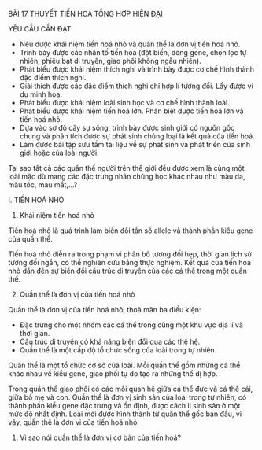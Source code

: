 BÀI 17 THUYẾT TIẾN HOÁ TỔNG HỢP HIỆN ĐẠI

YÊU CẦU CẦN ĐẠT

- Nêu được khái niệm tiến hoá nhỏ và quần thể là đơn vị tiến hoá nhỏ.
- Trình bày được các nhân tố tiến hoá (đột biến, dòng gene, chọn lọc tự nhiên, phiêu bạt di truyền, giao phối không ngẫu nhiên).
- Phát biểu được khái niệm thích nghi và trình bày được cơ chế hình thành đặc điểm thích nghi.
- Giải thích được các đặc điểm thích nghi chỉ hợp lí tương đối. Lấy được ví dụ minh hoạ.
- Phát biểu được khái niệm loài sinh học và cơ chế hình thành loài.
- Phát biểu được khái niệm tiến hoá lớn. Phân biệt được tiến hoá lớn và tiến hoá nhỏ.
- Dựa vào sơ đồ cây sự sống, trình bày được sinh giới có nguồn gốc chung và phân tích được sự phát sinh chủng loại là kết quả của tiến hoá.
- Làm được bài tập sưu tầm tài liệu về sự phát sinh và phát triển của sinh giới hoặc của loài người.

Tại sao tất cả các quần thể người trên thế giới đều được xem là cùng một loài mặc dù mang các đặc trưng nhân chủng học khác nhau như màu da, màu tóc, màu mắt,...?

I. TIẾN HOÁ NHỎ

1. Khái niệm tiến hoá nhỏ

Tiến hoá nhỏ là quá trình làm biến đổi tần số allele và thành phần kiểu gene của quần thể.

Tiến hoá nhỏ diễn ra trong phạm vi phân bố tương đối hẹp, thời gian lịch sử tương đối ngắn, có thể nghiên cứu bằng thực nghiệm. Kết quả của tiến hoá nhỏ dẫn đến sự biến đổi cấu trúc di truyền của các cá thể trong một quần thể.

2. Quần thể là đơn vị của tiến hoá nhỏ

Quần thể là đơn vị của tiến hoá nhỏ, thoả mãn ba điều kiện:
- Đặc trưng cho một nhóm các cá thể trong cùng một khu vực địa lí và thời gian.
- Cấu trúc di truyền có khả năng biến đổi qua các thế hệ.
- Quần thể là một cấp độ tổ chức sống của loài trong tự nhiên.

Quần thể là một tổ chức cơ sở của loài. Mỗi quần thể gồm những cá thể khác nhau về kiểu gene, giao phối tự do tạo ra những thể dị hợp.

Trong quần thể giao phối có các mối quan hệ giữa cá thể đực và cá thể cái, giữa bố mẹ và con. Quần thể là đơn vị sinh sản của loài trong tự nhiên, có thành phần kiểu gene đặc trưng và ổn định, được cách li sinh sản ở một mức độ nhất định. Loài mới được hình thành từ quần thể gốc ban đầu, vì vậy, quần thể là đơn vị của tiến hoá nhỏ.

1. Vì sao nói quần thể là đơn vị cơ bản của tiến hoá?